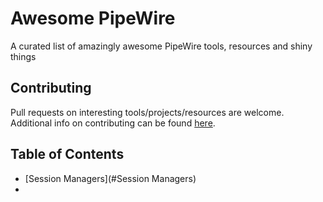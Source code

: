 # Awesome PipeWire
A curated list of amazingly awesome PipeWire tools, resources and shiny things 

## Contributing
Pull requests on interesting tools/projects/resources are welcome. Additional info on contributing can be found [here](CONTRIBUTING.md).

## Table of Contents
 - [Session Managers](#Session Managers)
 - 


